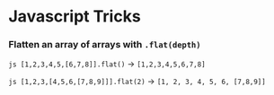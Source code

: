 # Javascript Tricks

### Flatten an array of arrays with ```.flat(depth)``` 


```js [1,2,3,4,5,[6,7,8]].flat()``` →
```[1,2,3,4,5,6,7,8]```

```js [1,2,3,[4,5,6,[7,8,9]]].flat(2)``` →
```[1, 2, 3, 4, 5, 6, [7,8,9]]```

